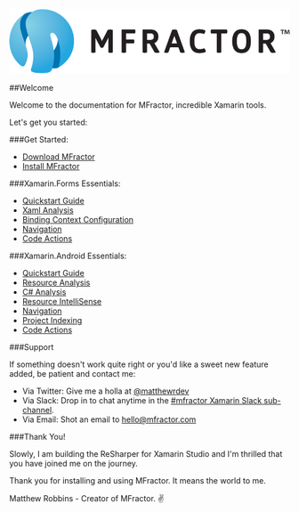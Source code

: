 ![mfractor logo](img/logo-horizontal.png)

##Welcome

Welcome to the documentation for MFractor, incredible Xamarin tools.

Let's get you started:

###Get Started:

 * [Download MFractor]()
 * [Install MFractor]()

###Xamarin.Forms Essentials:

* [Quickstart Guide](xamarin-forms-quickstart.md)
* [Xaml Analysis](xamarin-forms/analysis.md)
* [Binding Context Configuration](xamarin-forms/configure-binding-context.md)
* [Navigation](xamarin-forms/navigation.md)
* [Code Actions](xamarin-forms/code-actions.md)

###Xamarin.Android Essentials:

* [Quickstart Guide](xamarin-android-quickstart.md)
* [Resource Analysis](xamarin-android/analysis.md)
* [C# Analysis](xamarin-android/dotnet-code-analysis.md)
* [Resource IntelliSense](xamarin-android/resource-intellisense.md)
* [Navigation](xamarin-android/navigation.md)
* [Project Indexing](xamarin-android/project-resource-indexing.md)
* [Code Actions](xamarin-android/code-actions.md)

###Support

If something doesn't work quite right or you'd like a sweet new feature added, be patient and contact me:

 * Via Twitter: Give me a holla at [@matthewrdev](https://twitter.com/matthewrdev)
 * Via Slack: Drop in to chat anytime in the [#mfractor Xamarin Slack sub-channel](https://xamarinchat.slack.com/archives/mfractor).
 * Via Email: Shot an email to hello@mfractor.com

###Thank You!

Slowly, I am building the ReSharper for Xamarin Studio and I'm thrilled that you have joined me on the journey.

Thank you for installing and using MFractor. It means the world to me.

Matthew Robbins - Creator of MFractor. ✌️
